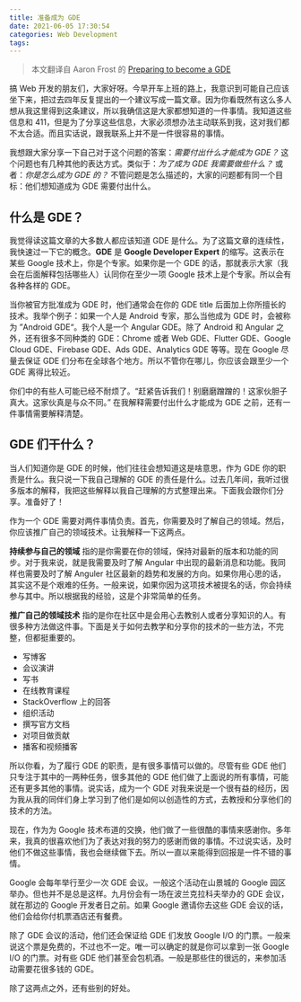 ```yaml
---
title: 准备成为 GDE
date: 2021-06-05 17:30:54
categories: Web Development
tags:
---
```


> 本文翻译自 Aaron Frost 的 [Preparing to become a GDE](https://medium.com/@frosty/preparing-to-become-a-gde-752b551c88df)

搞 Web 开发的朋友们，大家好呀。今早开车上班的路上，我意识到可能自己应该坐下来，把过去四年反复提出的一个建议写成一篇文章。因为你看既然有这么多人想从我这里得到这条建议，所以我确信这是大家都想知道的一件事情。我知道这些信息和 411，但是为了分享这些信息，大家必须想办法主动联系到我，这对我们都不太合适。而且实话说，跟我联系上并不是一件很容易的事情。

我想跟大家分享一下自己对于这个问题的答案：*需要付出什么才能成为 GDE？* 这个问题也有几种其他的表达方式。类似于：*为了成为 GDE 我需要做些什么？* 或者：*你是怎么成为 GDE 的？* 不管问题是怎么描述的，大家的问题都有同一个目标：他们想知道成为 GDE 需要付出什么。

## 什么是 GDE？

我觉得读这篇文章的大多数人都应该知道 GDE 是什么。为了这篇文章的连续性，我快速过一下它的概念。**GDE** 是 **Google Developer Expert** 的缩写。这表示在某些 Google 技术上，你是个专家。如果你是一个 GDE 的话，那就表示大家（我会在后面解释包括哪些人）认同你在至少一项 Google 技术上是个专家。所以会有各种各样的 GDE。

当你被官方批准成为 GDE 时，他们通常会在你的 GDE title 后面加上你所擅长的技术。我举个例子：如果一个人是 Android 专家，那么当他成为 GDE 时，会被称为 ”Android GDE“。我个人是一个 Angular GDE。除了 Android 和 Angular 之外，还有很多不同种类的 GDE：Chrome 或者 Web GDE、Flutter GDE、Google Cloud GDE、Firebase GDE、Ads GDE、Analytics GDE 等等。现在 Google 尽量去保证 GDE 们分布在全球各个地方。所以不管你在哪儿，你应该会跟至少一个 GDE 离得比较近。

你们中的有些人可能已经不耐烦了。“赶紧告诉我们！别磨磨蹭蹭的！这家伙胆子真大。这家伙真是与众不同。” 在我解释需要付出什么才能成为 GDE 之前，还有一件事情需要解释清楚。

## GDE 们干什么？

当人们知道你是 GDE 的时候，他们往往会想知道这是啥意思，作为 GDE 你的职责是什么。我只说一下我自己理解的 GDE 的责任是什么。过去几年间，我听过很多版本的解释，我把这些解释以我自己理解的方式整理出来。下面我会跟你们分享。准备好了！

作为一个 GDE 需要对两件事情负责。首先，你需要及时了解自己的领域。然后，你应该推广自己的领域技术。让我解释一下这两点。

**持续参与自己的领域** 指的是你需要在你的领域，保持对最新的版本和功能的同步。对于我来说，就是我需要及时了解 Angular 中出现的最新消息和功能。我同样也需要及时了解 Anguler 社区最新的趋势和发展的方向。如果你用心思的话，其实这不是个艰难的任务。一般来说，如果你因为这项技术被提名的话，你会持续参与其中。所以根据我的经验，这是个非常简单的任务。

**推广自己的领域技术** 指的是你在社区中是会用心去教别人或者分享知识的人。有很多种方法做这件事。下面是关于如何去教学和分享你的技术的一些方法，不完整，但都挺重要的。

- 写博客
- 会议演讲
- 写书
- 在线教育课程
- StackOverflow 上的回答
- 组织活动
- 撰写官方文档
- 对项目做贡献
- 播客和视频播客

所以你看，为了履行 GDE 的职责，是有很多事情可以做的。尽管有些 GDE 他们只专注于其中的一两种任务，很多其他的 GDE 他们做了上面说的所有事情，可能还有更多其他的事情。说实话，成为一个 GDE 对我来说是一个很有益的经历，因为我从我的同伴们身上学习到了他们是如何以创造性的方式，去教授和分享他们的技术的方法。

现在，作为为 Google 技术布道的交换，他们做了一些很酷的事情来感谢你。多年来，我真的很喜欢他们为了表达对我的努力的感谢而做的事情。不过说实话，及时他们不做这些事情，我也会继续做下去。所以一直以来能得到回报是一件不错的事情。

Google 会每年举行至少一次 GDE 会议。一般这个活动在山景城的 Google 园区举办。但也并不是总是这样。九月份会有一场在波兰克拉科夫举办的 GDE 会议，就在那边的 Google 开发者日之前。如果 Google 邀请你去这些 GDE 会议的话，他们会给你付机票酒店还有餐费。

除了 GDE 会议的活动，他们还会保证给 GDE 们发放 Google I/O 的门票。一般来说这个票是免费的，不过也不一定。唯一可以确定的就是你可以拿到一张 Google I/O 的门票。对有些 GDE 他们甚至会包机酒。一般是那些住的很远的，来参加活动需要花很多钱的 GDE。

除了这两点之外，还有些别的好处。
